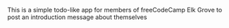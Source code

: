 This is a simple todo-like app for members of freeCodeCamp Elk Grove to post an introduction message about themselves